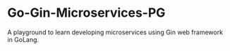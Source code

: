 # Go-Gin-Microservices-PG
A playground to learn developing microservices using Gin web framework in GoLang.
